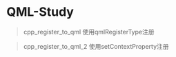 # QML-Study

> cpp_register_to_qml 使用qmlRegisterType注册

> cpp_register_to_qml_2 使用setContextProperty注册